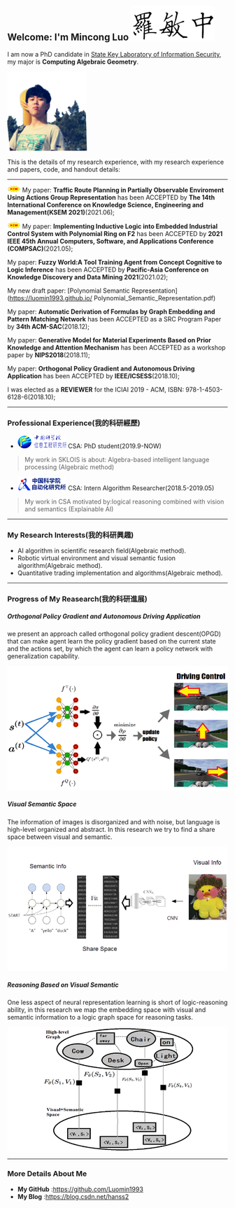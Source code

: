 ## Welcome: I'm Mincong Luo ![me](name.png)


I am now a PhD candidate in [State Key Laboratory of Information Security](http://www.sklois.cn/), my major is **Computing Algebraic Geometry**.

![me](me.png)

This is the details of my research experience, with my research experience and papers, code, and handout details:


-------------------------------------------

![new](new.gif)
My paper:
**Traffic Route Planning in Partially Observable Enviroment Using Actions Group Representation**
has been ACCEPTED by **The 14th International Conference on Knowledge Science, Engineering and Management(KSEM 2021)**(2021.06);

![new](new.gif)
My paper:
**Implementing Inductive Logic into Embedded Industrial Control System with Polynomial Ring on F2**
has been ACCEPTED by **2021 IEEE 45th Annual Computers, Software, and Applications Conference (COMPSAC)**(2021.05);

My paper:
**Fuzzy World:A Tool Training Agent from Concept Cognitive to Logic Inference**
has been ACCEPTED by **Pacific-Asia Conference on Knowledge Discovery and Data Mining 2021**(2021.02);

My new draft paper:
[Polynomial Semantic Representation](https://luomin1993.github.io/
Polynomial_Semantic_Representation.pdf)

My paper:
**Automatic Derivation of Formulas by Graph Embedding and Pattern Matching Network**
has been ACCEPTED as a SRC Program Paper by **34th ACM-SAC**(2018.12);


My paper:
**Generative Model for Material Experiments Based on Prior Knowledge and Attention Mechanism**
has been ACCEPTED as a workshop paper by **NIPS2018**(2018.11);


My paper:
**Orthogonal Policy Gradient and Autonomous Driving Application**
has been ACCEPTED by **IEEE/ICSESS**(2018.10);


I was elected as a **REVIEWER** for the ICIAI 2019 - ACM, ISBN: 978-1-4503-6128-6(2018.10);

-------------------------------------------
### Professional Experience(我的科研經歷)

- ![CSA](cv_iie.png)  CSA: PhD student(2019.9-NOW)

>My work in SKLOIS is about: Algebra-based intelligent language processing (Algebraic method)
 

- ![CSA](cv_csa.png)  CSA: Intern Algorithm Researcher(2018.5-2019.05)

>My work in CSA motivated by:logical reasoning combined with vision and semantics (Explainable AI)

-------------------------------------------
### My Research Interests(我的科研興趣)
- AI algorithm in scientific research field(Algebraic method).
- Robotic virtual environment and visual semantic fusion algorithm(Algebraic method).
- Quantitative trading implementation and algorithms(Algebraic method).


--------------------------------------------
### Progress of My Reasearch(我的科研進展)

##### Orthogonal Policy Gradient and Autonomous Driving Application
we present an approach called orthogonal policy gradient descent(OPGD) that can make agent learn the policy gradient based on the current state and the actions set, by which the agent can learn a policy network with generalization capability. 

![CSA](pro_auto.png)


##### Visual Semantic Space
The information of images is disorganized and with noise, but language is high-level organized and abstract. In this research we try to find a share space between visual and semantic.

![CSA](pro_sem.png)

##### Reasoning Based on Visual Semantic
One less aspect of neural representation learning is short of logic-reasoning ability, in this research we map the embedding space with visual and semantic information to a logic graph space for reasoning tasks.

![CSA](pro_reasoning.png)



-------------------------------------------
### More Details About Me

- **My GitHub** :https://github.com/Luomin1993
- **My Blog** :https://blog.csdn.net/hanss2

